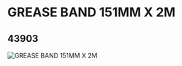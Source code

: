 # GREASE BAND 151MM X 2M
## 43903
![GREASE BAND 151MM X 2M](https://lc-www-live-s.legocdn.com/media/bricks/5/2/4180576.jpg)